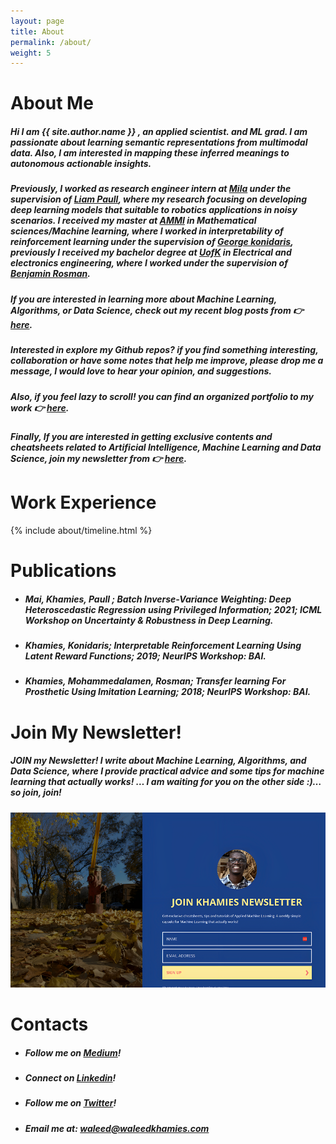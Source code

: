 ```yaml
---
layout: page
title: About
permalink: /about/
weight: 5
---
```


# About Me

##### Hi I am **{{ site.author.name }}** ,  an applied scientist. and ML grad. I am passionate about learning semantic representations from multimodal data. Also, I am interested in mapping these inferred meanings to autonomous actionable insights. 



##### **Previously**, I worked as research engineer intern at [Mila](https://mila.quebec/) under the supervision of [Liam Paull](https://liampaull.ca/), where my research focusing on developing deep learning models that suitable to robotics applications in noisy scenarios. I received my master at [AMMI](https://aimsammi.org/) in Mathematical sciences/Machine learning, where I worked in interpretability of reinforcement learning under the supervision of [George konidaris](http://cs.brown.edu/people/gdk/), previously I received my bachelor degree at [UofK](https://www.uofk.edu/en) in Electrical and electronics engineering, where I worked under the supervision of [Benjamin Rosman](https://www.benjaminrosman.com/).

##### **If** you are interested in learning more about Machine Learning, Algorithms, or Data Science, check out my recent blog posts from :point_right:  [here](https://blog.waleedkhamies.com/).

##### **Interested in explore my Github repos?**  if you find something interesting, collaboration or have some notes that help me improve, please drop me a message, I would love to hear your opinion, and suggestions.



##### **Also**, if you feel lazy to scroll! you can find an organized portfolio to my work :point_right: [here](https://waleedkhamies.com/projects/).

##### **Finally**, If you are interested in getting exclusive contents and cheatsheets related to Artificial Intelligence, Machine Learning and Data Science, join my newsletter from :point_right: [here](https://newsletter.waleedkhamies.com/).
<!-- #### **News** :loudspeaker:: **I am open to the job market, feel free to drop me a message if you have something interesting!**
 -->

# Work Experience

<div class="row"> {% include about/timeline.html %}
</div> 


# Publications

- ##### Mai, Khamies, Paull ; Batch Inverse-Variance Weighting: Deep Heteroscedastic Regression using Privileged Information; 2021; ICML Workshop on Uncertainty & Robustness in Deep Learning.

- ##### Khamies, Konidaris; Interpretable Reinforcement Learning Using Latent Reward Functions; 2019; NeurIPS Workshop: BAI.

- ##### Khamies, Mohammedalamen, Rosman; Transfer learning For Prosthetic Using Imitation Learning; 2018; NeurIPS Workshop: BAI.

<!--<div class="row">
{% include about/skills.html title="Programming Skills" source=site.data.programming-skills %}
{% include about/skills.html title="Other Skills" source=site.data.other-skills %}
</div> -->

# Join My Newsletter!

##### JOIN my Newsletter! I write about **Machine Learning,** **Algorithms**, and **Data Science**, where I provide practical advice and some tips for machine learning that actually works! … I am waiting for you on the other side **:)**… so join, join! 

[![img](../media/newsletter.png)](https://blog.waleedkhamies.com/)

# Contacts

- ##### Follow me on [**Medium**](https://blog.waleedkhamies.com/)!

- ##### Connect on [**Linkedin**](https://www.linkedin.com/in/khamiesw/)!

- ##### Follow me on [**Twitter**](https://twitter.com/khamiesw)!

- ##### Email me at: waleed@waleedkhamies.com
